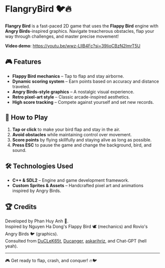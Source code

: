 # FlangryBird 🐦🔥

**Flangry Bird** is a fast-paced 2D game that uses the **Flappy Bird** engine with **Angry Birds**-inspired graphics. Navigate treacherous obstacles, flap your way through challenges, and master precise movement!

**Video demo**: https://youtu.be/wwz-LllB4Fc?si=39IioCBzN2ImrT5U

## 🎮 Features
- **Flappy Bird mechanics** – Tap to flap and stay airborne.
- **Dynamic scoring system** – Earn points based on accuracy and distance traveled.
- **Angry Birds-style graphics** – A nostalgic visual experience.
- **Retro pixel-art style** – Classic arcade-inspired aesthetics.
- **High score tracking** – Compete against yourself and set new records.

## 🚀 How to Play
1. **Tap or click** to make your bird flap and stay in the air.
2. **Avoid obstacles** while maintaining control over movement.
3. **Score points** by flying skillfully and staying alive as long as possible.
4. **Press ESC** to pause the game and change the background, bird, and sound.

## 🛠️ Technologies Used
- **C++ & SDL2** – Engine and game development framework.
- **Custom Sprites & Assets** – Handcrafted pixel art and animations inspired by Angry Birds.

## 🏆 Credits
  Developed by Phan Huy Anh 🚀. <br>
  Inspired by Nguyen Ha Dong's Flappy Bird 🕊️ (mechanics) and Rovio's Angry Birds 🐦 (graphics). <br>
  Consulted from [DuCLeK65t](https://github.com/DuCLeK65t), [Ducanger](https://github.com/Ducanger), [askarihriz](https://github.com/askarihriz), and Chat-GPT (hell yeah). <br>

---

🎮 Get ready to flap, crash, and conquer! 🔥🐦

